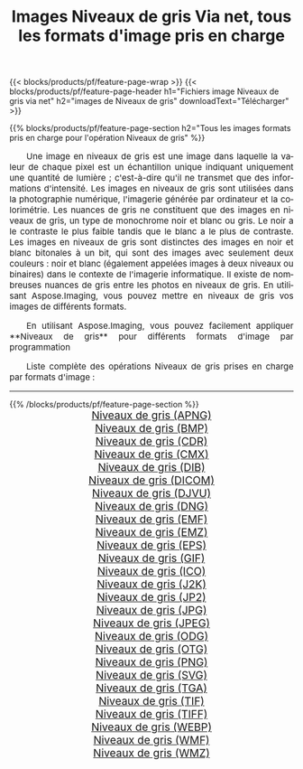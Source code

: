 ﻿---
title: Images Niveaux de gris Via net, tous les formats d'image pris en charge 
weight: 3920
url: /fr/net/grayscale 
lang: fr
langdirlevel: 2
locales: zh-hans,ja,it,ru,de,es,fr,nl,id,lt,pl,pt,vi,tr,ko,zh-hant,ar,hi,th,sv,cs,uk,he
description: En utilisant Aspose.Imaging, vous pouvez facilement Niveaux de gris images Via net
---

{{< blocks/products/pf/feature-page-wrap >}}
{{< blocks/products/pf/feature-page-header h1="Fichiers image Niveaux de gris via net" h2="images de Niveaux de gris" downloadText="Télécharger" >}}


{{% blocks/products/pf/feature-page-section  h2="Tous les images formats pris en charge pour l'opération Niveaux de gris" %}}
<p align="justify" style="text-indent:2em;font-size:15px;">
Une image en niveaux de gris est une image dans laquelle la valeur de chaque pixel est un échantillon unique indiquant uniquement une quantité de lumière ; c'est-à-dire qu'il ne transmet que des informations d'intensité. Les images en niveaux de gris sont utilisées dans la photographie numérique, l'imagerie générée par ordinateur et la colorimétrie. Les nuances de gris ne constituent que des images en niveaux de gris, un type de monochrome noir et blanc ou gris. Le noir a le contraste le plus faible tandis que le blanc a le plus de contraste. Les images en niveaux de gris sont distinctes des images en noir et blanc bitonales à un bit, qui sont des images avec seulement deux couleurs : noir et blanc (également appelées images à deux niveaux ou binaires) dans le contexte de l'imagerie informatique. Il existe de nombreuses nuances de gris entre les photos en niveaux de gris. En utilisant Aspose.Imaging, vous pouvez mettre en niveaux de gris vos images de différents formats.
</p>
<p align="justify" style="text-indent:2em;font-size:15px;">
En utilisant Aspose.Imaging, vous pouvez facilement appliquer **Niveaux de gris** pour différents formats d'image par programmation
</p>
<p align="justify" style="text-indent:2em;font-size:15px;">
Liste complète des opérations Niveaux de gris prises en charge par formats d'image :
</p>
<hr/>
{{% /blocks/products/pf/feature-page-section %}}
<div class="container-fluid productfamilypage bg-gray">
    <div class="convertypes bg-gray agp-content section">
        <div class="container">
		<div class="row other-converters" style="gap: 10px;font-size: 19px;text-align:center;">
		    <div class='col-md-2 other-converter remove-lp remove-rp'><a href="/imaging/fr/net/grayscale/apng" style="padding:15px;">Niveaux de gris (APNG)</a></div><div class='col-md-2 other-converter remove-lp remove-rp'><a href="/imaging/fr/net/grayscale/bmp" style="padding:15px;">Niveaux de gris (BMP)</a></div><div class='col-md-2 other-converter remove-lp remove-rp'><a href="/imaging/fr/net/grayscale/cdr" style="padding:15px;">Niveaux de gris (CDR)</a></div><div class='col-md-2 other-converter remove-lp remove-rp'><a href="/imaging/fr/net/grayscale/cmx" style="padding:15px;">Niveaux de gris (CMX)</a></div><div class='col-md-2 other-converter remove-lp remove-rp'><a href="/imaging/fr/net/grayscale/dib" style="padding:15px;">Niveaux de gris (DIB)</a></div><div class='col-md-2 other-converter remove-lp remove-rp'><a href="/imaging/fr/net/grayscale/dicom" style="padding:15px;">Niveaux de gris (DICOM)</a></div><div class='col-md-2 other-converter remove-lp remove-rp'><a href="/imaging/fr/net/grayscale/djvu" style="padding:15px;">Niveaux de gris (DJVU)</a></div><div class='col-md-2 other-converter remove-lp remove-rp'><a href="/imaging/fr/net/grayscale/dng" style="padding:15px;">Niveaux de gris (DNG)</a></div><div class='col-md-2 other-converter remove-lp remove-rp'><a href="/imaging/fr/net/grayscale/emf" style="padding:15px;">Niveaux de gris (EMF)</a></div><div class='col-md-2 other-converter remove-lp remove-rp'><a href="/imaging/fr/net/grayscale/emz" style="padding:15px;">Niveaux de gris (EMZ)</a></div><div class='col-md-2 other-converter remove-lp remove-rp'><a href="/imaging/fr/net/grayscale/eps" style="padding:15px;">Niveaux de gris (EPS)</a></div><div class='col-md-2 other-converter remove-lp remove-rp'><a href="/imaging/fr/net/grayscale/gif" style="padding:15px;">Niveaux de gris (GIF)</a></div><div class='col-md-2 other-converter remove-lp remove-rp'><a href="/imaging/fr/net/grayscale/ico" style="padding:15px;">Niveaux de gris (ICO)</a></div><div class='col-md-2 other-converter remove-lp remove-rp'><a href="/imaging/fr/net/grayscale/j2k" style="padding:15px;">Niveaux de gris (J2K)</a></div><div class='col-md-2 other-converter remove-lp remove-rp'><a href="/imaging/fr/net/grayscale/jp2" style="padding:15px;">Niveaux de gris (JP2)</a></div><div class='col-md-2 other-converter remove-lp remove-rp'><a href="/imaging/fr/net/grayscale/jpg" style="padding:15px;">Niveaux de gris (JPG)</a></div><div class='col-md-2 other-converter remove-lp remove-rp'><a href="/imaging/fr/net/grayscale/jpeg" style="padding:15px;">Niveaux de gris (JPEG)</a></div><div class='col-md-2 other-converter remove-lp remove-rp'><a href="/imaging/fr/net/grayscale/odg" style="padding:15px;">Niveaux de gris (ODG)</a></div><div class='col-md-2 other-converter remove-lp remove-rp'><a href="/imaging/fr/net/grayscale/otg" style="padding:15px;">Niveaux de gris (OTG)</a></div><div class='col-md-2 other-converter remove-lp remove-rp'><a href="/imaging/fr/net/grayscale/png" style="padding:15px;">Niveaux de gris (PNG)</a></div><div class='col-md-2 other-converter remove-lp remove-rp'><a href="/imaging/fr/net/grayscale/svg" style="padding:15px;">Niveaux de gris (SVG)</a></div><div class='col-md-2 other-converter remove-lp remove-rp'><a href="/imaging/fr/net/grayscale/tga" style="padding:15px;">Niveaux de gris (TGA)</a></div><div class='col-md-2 other-converter remove-lp remove-rp'><a href="/imaging/fr/net/grayscale/tif" style="padding:15px;">Niveaux de gris (TIF)</a></div><div class='col-md-2 other-converter remove-lp remove-rp'><a href="/imaging/fr/net/grayscale/tiff" style="padding:15px;">Niveaux de gris (TIFF)</a></div><div class='col-md-2 other-converter remove-lp remove-rp'><a href="/imaging/fr/net/grayscale/webp" style="padding:15px;">Niveaux de gris (WEBP)</a></div><div class='col-md-2 other-converter remove-lp remove-rp'><a href="/imaging/fr/net/grayscale/wmf" style="padding:15px;">Niveaux de gris (WMF)</a></div><div class='col-md-2 other-converter remove-lp remove-rp'><a href="/imaging/fr/net/grayscale/wmz" style="padding:15px;">Niveaux de gris (WMZ)</a></div>
                </div>
        </div>
    </div>
</div>
<br/>
